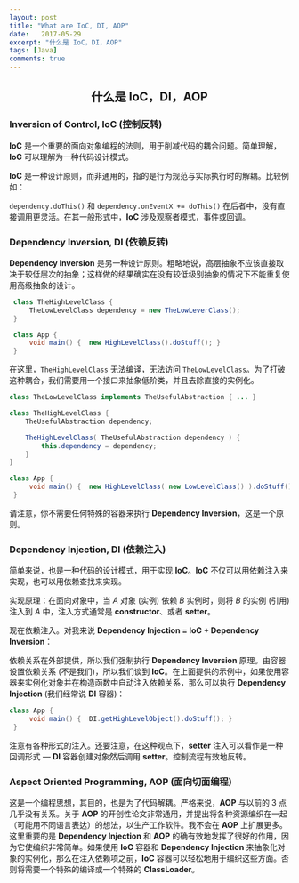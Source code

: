 ```yaml
---
layout: post
title: "What are IoC, DI, AOP"
date:   2017-05-29
excerpt: "什么是 IoC，DI，AOP"
tags: [Java]
comments: true
---
```


<center><h2>什么是 IoC，DI，AOP</h2></center>

<!--more-->

### Inversion of Control, IoC (控制反转)

**IoC** 是一个重要的面向对象编程的法则，用于削减代码的耦合问题。简单理解，**IoC** 可以理解为一种代码设计模式。

**IoC** 是一种设计原则，而非通用的，指的是行为规范与实际执行时的解耦。比较例如：

`dependency.doThis()` 和 `dependency.onEventX += doThis()` 在后者中，没有直接调用更灵活。在其一般形式中，**IoC** 涉及观察者模式，事件或回调。

### Dependency Inversion, DI (依赖反转)

**Dependency Inversion** 是另一种设计原则。粗略地说，高层抽象不应该直接取决于较低层次的抽象；这样做的结果确实在没有较低级别抽象的情况下不能重复使用高级抽象的设计。

```java
 class TheHighLevelClass {
     TheLowLevelClass dependency = new TheLowLeverClass();
 }

 class App {
     void main() {  new HighLevelClass().doStuff(); }
 }
```

在这里，`TheHighLevelClass` 无法编译，无法访问 `TheLowLevelClass`。为了打破这种耦合，我们需要用一个接口来抽象低阶类，并且去除直接的实例化。

```java
class TheLowLevelClass implements TheUsefulAbstraction { ... }

class TheHighLevelClass {
    TheUsefulAbstraction dependency;

    TheHighLevelClass( TheUsefulAbstraction dependency ) {
        this.dependency = dependency;
    }
}

class App {
     void main() {  new HighLevelClass( new LowLevelClass() ).doStuff(); }
 }
```

请注意，你不需要任何特殊的容器来执行 **Dependency Inversion**，这是一个原则。

### Dependency Injection, DI (依赖注入)

简单来说，也是一种代码的设计模式，用于实现 **IoC**。**IoC** 不仅可以用依赖注入来实现，也可以用依赖查找来实现。

实现原理：在面向对象中，当 *A* 对象 (实例) 依赖 *B* 实例时，则将 *B* 的实例 (引用) 注入到 *A* 中，注入方式通常是 **constructor**、或者 **setter**。

现在依赖注入。对我来说 **Dependency Injection = IoC + Dependency Inversion**：

依赖关系在外部提供，所以我们强制执行 **Dependency Inversion** 原理。由容器设置依赖关系 (不是我们)，所以我们谈到 **IoC**。在上面提供的示例中，如果使用容器来实例化对象并在构造函数中自动注入依赖关系，那么可以执行 **Dependency Injection** (我们经常说 **DI** 容器)：

```java
class App {
     void main() {  DI.getHighLevelObject().doStuff(); }
 }
```

注意有各种形式的注入。还要注意，在这种观点下，**setter** 注入可以看作是一种回调形式 — **DI** 容器创建对象然后调用 **setter**。控制流程有效地反转。

### Aspect Oriented Programming, AOP (面向切面编程)

这是一个编程思想，其目的，也是为了代码解耦。严格来说，**AOP** 与以前的 3 点几乎没有关系。关于 **AOP** 的开创性论文非常通用，并提出将各种资源编织在一起（可能用不同语言表达）的想法，以生产工作软件。我不会在 **AOP** 上扩展更多。这里重要的是 **Dependency Injection** 和 **AOP** 的确有效地发挥了很好的作用，因为它使编织非常简单。如果使用 **IoC** 容器和 **Dependency Injection** 来抽象化对象的实例化，那么在注入依赖项之前，**IoC** 容器可以轻松地用于编织这些方面。否则将需要一个特殊的编译或一个特殊的 **ClassLoader**。
